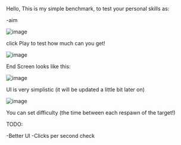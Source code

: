 Hello,
This is my simple benchmark, to test your personal skills as:

-aim

![image](https://github.com/konris39/BenchmarkForYourSkills/assets/151552959/0b62ec83-a696-4cc8-863a-752f37bcbcb3)

click Play to test how much can you get!

![image](https://github.com/konris39/BenchmarkForYourSkills/assets/151552959/9cbbed3e-f51e-4673-a8c6-612863298fac)

End Screen looks like this:

![image](https://github.com/konris39/BenchmarkForYourSkills/assets/151552959/2cdc4b31-e6d9-428f-ada5-9bd4f6e89764)

UI is very simplistic (it will be updated a little bit later on)

![image](https://github.com/konris39/BenchmarkForYourSkills/assets/151552959/a7be201e-b16a-40e9-bb89-db81272cc863)

You can set difficulty (the time between each respawn of the target!)

TODO:

-Better UI
-Clicks per second check 

